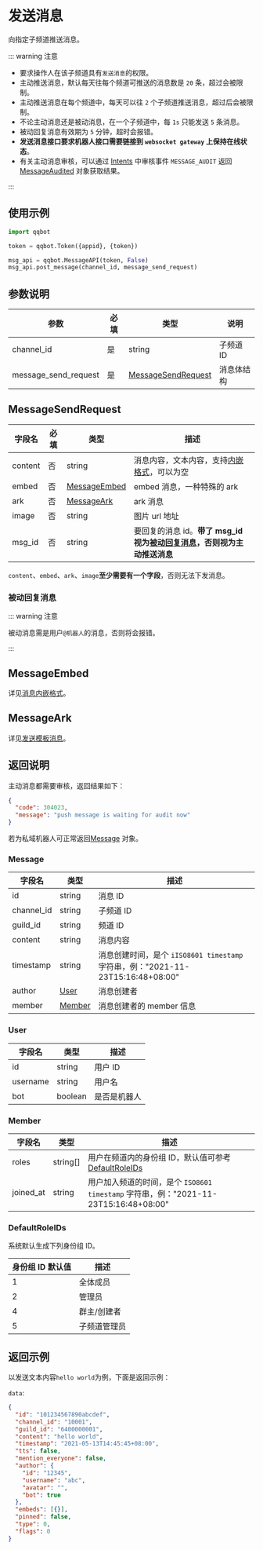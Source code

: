 # 发送消息

向指定子频道推送消息。

::: warning 注意

- 要求操作人在该子频道具有`发送消息`的权限。
- 主动推送消息，默认每天往每个频道可推送的消息数是 `20` 条，超过会被限制。
- 主动推送消息在每个频道中，每天可以往 `2` 个子频道推送消息，超过后会被限制。
- 不论主动消息还是被动消息，在一个子频道中，每 `1s` 只能发送 `5` 条消息。
- 被动回复消息有效期为 `5` 分钟，超时会报错。
- **发送消息接口要求机器人接口需要链接到 `websocket gateway` 上保持在线状态**。
- 有关主动消息审核，可以通过 [Intents](../../api/gateway/intents.md) 中审核事件 `MESSAGE_AUDIT` 返回 [MessageAudited](../model/message.md#messageaudited) 对象获取结果。

:::

## 使用示例

```python
import qqbot

token = qqbot.Token({appid}, {token})

msg_api = qqbot.MessageAPI(token, False)         
msg_api.post_message(channel_id, message_send_request)
```

## 参数说明

| 参数      | 必填 | 类型                                | 说明       |
| --------- | ---- | ----------------------------------- | ---------- |
| channel_id | 是   | string                              | 子频道 ID  |
| message_send_request  | 是   | [MessageSendRequest](#MessageSendRequest) | 消息体结构 |

## MessageSendRequest

| 字段名  | 必填 | 类型                          | 描述                                                                                     |
| ------- | ---- | ----------------------------- | ---------------------------------------------------------------------------------------- |
| content | 否   | string                        | 消息内容，文本内容，支持[内嵌格式](message_format.md)，可以为空                                    |
| embed   | 否   | [MessageEmbed](#messageembed) | embed 消息，一种特殊的 ark                                                               |
| ark     | 否   | [MessageArk](#messageark)     | ark 消息                                                                                 |
| image   | 否   | string                        | 图片 url 地址                                                                            |
| msg_id  | 否   | string                        | 要回复的消息 id。**带了 msg_id 视为[被动回复消息](#被动回复消息)，否则视为主动推送消息** |

`content`、`embed`、`ark`、`image`**至少需要有一个字段**，否则无法下发消息。

### 被动回复消息

::: warning 注意

被动消息需是用户`@机器人`的消息，否则将会报错。

:::

## MessageEmbed

详见[消息内嵌格式](message_format.md)。

## MessageArk

详见[发送模板消息](post_ark_message.md)。

## 返回说明

主动消息都需要审核，返回结果如下：

```json
{
  "code": 304023,
  "message": "push message is waiting for audit now"
}
```

若为私域机器人可正常返回[Message](#message) 对象。

### Message

| 字段名     | 类型              | 描述                                                                            |
| ---------- | ----------------- | ------------------------------------------------------------------------------- |
| id         | string            | 消息 ID                                                                         |
| channel_id | string            | 子频道 ID                                                                       |
| guild_id   | string            | 频道 ID                                                                         |
| content    | string            | 消息内容                                                                        |
| timestamp  | string            | 消息创建时间，是个 `iISO8601 timestamp` 字符串，例："2021-11-23T15:16:48+08:00" |
| author     | [User](#user)     | 消息创建者                                                                      |
| member     | [Member](#member) | 消息创建者的 member 信息                                                        |

### User

| 字段名   | 类型    | 描述         |
| -------- | ------- | ------------ |
| id       | string  | 用户 ID      |
| username | string  | 用户名       |
| bot      | boolean | 是否是机器人 |

### Member

| 字段名    | 类型     | 描述                                                                                 |
| --------- | -------- | ------------------------------------------------------------------------------------ |
| roles     | string[] | 用户在频道内的身份组 ID，默认值可参考[DefaultRoleIDs](#defaultroleids)               |
| joined_at | string   | 用户加入频道的时间，是个 `ISO8601 timestamp` 字符串，例："2021-11-23T15:16:48+08:00" |

### DefaultRoleIDs

系统默认生成下列身份组 ID。

| 身份组 ID 默认值 | 描述         |
| ---------------- | ------------ |
| 1                | 全体成员     |
| 2                | 管理员       |
| 4                | 群主/创建者  |
| 5                | 子频道管理员 |

## 返回示例

以发送文本内容`hello world`为例，下面是返回示例：

`data`:

```json
{
  "id": "101234567890abcdef",
  "channel_id": "10001",
  "guild_id": "6400000001",
  "content": "hello world",
  "timestamp": "2021-05-13T14:45:45+08:00",
  "tts": false,
  "mention_everyone": false,
  "author": {
    "id": "12345",
    "username": "abc",
    "avatar": "",
    "bot": true
  },
  "embeds": [{}],
  "pinned": false,
  "type": 0,
  "flags": 0
}
```
